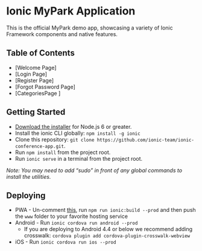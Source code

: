 # Ionic MyPark Application

This is the official MyPark demo app, showcasing a variety of Ionic Framework components and native features.

## Table of Contents
 - [Welcome Page]
 - [Login Page]
 - [Register Page]
 - [Forgot Password Page]
 - [CategoriesPage ]


## Getting Started

* [Download the installer](https://nodejs.org/) for Node.js 6 or greater.
* Install the ionic CLI globally: `npm install -g ionic`
* Clone this repository: `git clone https://github.com/ionic-team/ionic-conference-app.git`.
* Run `npm install` from the project root.
* Run `ionic serve` in a terminal from the project root.

_Note: You may need to add “sudo” in front of any global commands to install the utilities._

## Deploying

* PWA - Un-comment [this](https://github.com/fzancanaro/mySydneyPark), run `npm run ionic:build --prod` and then push the `www` folder to your favorite hosting service
* Android - Run `ionic cordova run android --prod`
  - If you are deploying to Android 4.4 or below we recommend adding crosswalk: `cordova plugin add cordova-plugin-crosswalk-webview`
* iOS - Run `ionic cordova run ios --prod`
